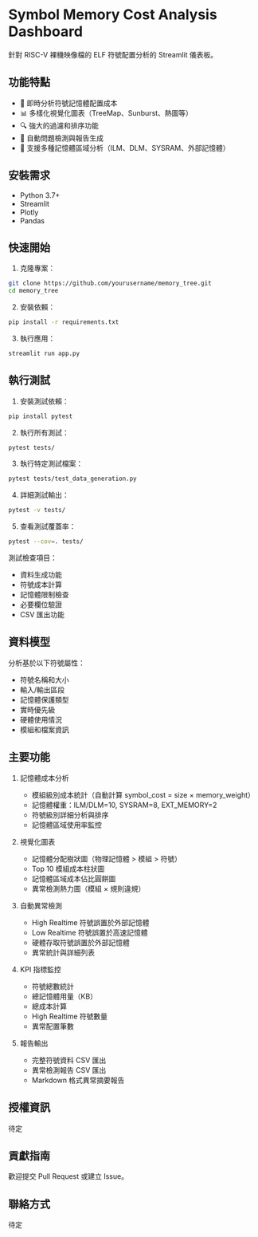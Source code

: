 # Symbol Memory Cost Analysis Dashboard

針對 RISC-V 裸機映像檔的 ELF 符號配置分析的 Streamlit 儀表板。

## 功能特點

- 🎯 即時分析符號記憶體配置成本
- 📊 多樣化視覺化圖表（TreeMap、Sunburst、熱圖等）
- 🔍 強大的過濾和排序功能
- 📝 自動問題檢測與報告生成
- 💾 支援多種記憶體區域分析（ILM、DLM、SYSRAM、外部記憶體）

## 安裝需求

- Python 3.7+
- Streamlit
- Plotly
- Pandas

## 快速開始

1. 克隆專案：
```bash
git clone https://github.com/yourusername/memory_tree.git
cd memory_tree
```

2. 安裝依賴：
```bash
pip install -r requirements.txt
```

3. 執行應用：
```bash
streamlit run app.py
```

## 執行測試

1. 安裝測試依賴：
```bash
pip install pytest
```

2. 執行所有測試：
```bash
pytest tests/
```

3. 執行特定測試檔案：
```bash
pytest tests/test_data_generation.py
```

4. 詳細測試輸出：
```bash
pytest -v tests/
```

5. 查看測試覆蓋率：
```bash
pytest --cov=. tests/
```

測試檢查項目：
- 資料生成功能
- 符號成本計算
- 記憶體限制檢查
- 必要欄位驗證
- CSV 匯出功能

## 資料模型

分析基於以下符號屬性：
- 符號名稱和大小
- 輸入/輸出區段
- 記憶體保護類型
- 實時優先級
- 硬體使用情況
- 模組和檔案資訊

## 主要功能

1. 記憶體成本分析
   - 模組級別成本統計（自動計算 symbol_cost = size × memory_weight）
   - 記憶體權重：ILM/DLM=10, SYSRAM=8, EXT_MEMORY=2
   - 符號級別詳細分析與排序
   - 記憶體區域使用率監控

2. 視覺化圖表
   - 記憶體分配樹狀圖（物理記憶體 > 模組 > 符號）
   - Top 10 模組成本柱狀圖
   - 記憶體區域成本佔比圓餅圖
   - 異常檢測熱力圖（模組 × 規則違規）

3. 自動異常檢測
   - High Realtime 符號誤置於外部記憶體
   - Low Realtime 符號誤置於高速記憶體
   - 硬體存取符號誤置於外部記憶體
   - 異常統計與詳細列表

4. KPI 指標監控
   - 符號總數統計
   - 總記憶體用量（KB）
   - 總成本計算
   - High Realtime 符號數量
   - 異常配置筆數

5. 報告輸出
   - 完整符號資料 CSV 匯出
   - 異常檢測報告 CSV 匯出
   - Markdown 格式異常摘要報告

## 授權資訊

待定

## 貢獻指南

歡迎提交 Pull Request 或建立 Issue。

## 聯絡方式

待定